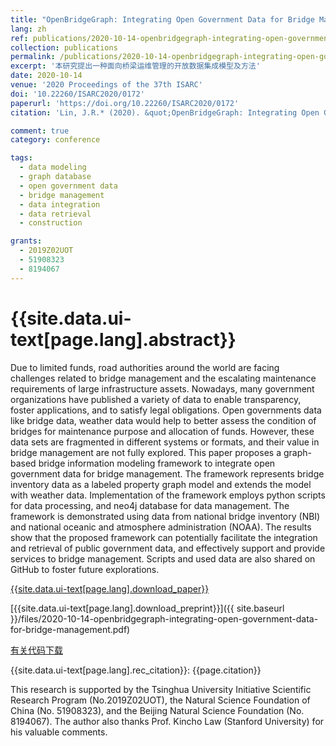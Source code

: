 ```yaml
---
title: "OpenBridgeGraph: Integrating Open Government Data for Bridge Management"
lang: zh
ref: publications/2020-10-14-openbridgegraph-integrating-open-government-data-for-bridge-management
collection: publications
permalink: /publications/2020-10-14-openbridgegraph-integrating-open-government-data-for-bridge-management
excerpt: '本研究提出一种面向桥梁运维管理的开放数据集成模型及方法'
date: 2020-10-14
venue: '2020 Proceedings of the 37th ISARC'
doi: '10.22260/ISARC2020/0172'
paperurl: 'https://doi.org/10.22260/ISARC2020/0172'
citation: 'Lin, J.R.* (2020). &quot;OpenBridgeGraph: Integrating Open Government Data for Bridge Management&quot; <i>2020 Proceedings of the 37th ISARC</i>. 1255-1262. Kitakyshu, Japan. doi: 10.22260/ISARC2020/0172'

comment: true
category: conference

tags: 
  - data modeling
  - graph database
  - open government data
  - bridge management
  - data integration
  - data retrieval
  - construction

grants:
  - 2019Z02UOT
  - 51908323
  - 8194067
---
```



{{site.data.ui-text[page.lang].abstract}}
====

Due to limited funds, road authorities around the world are facing challenges related to bridge management and the escalating maintenance requirements of large infrastructure assets. Nowadays, many government organizations have published a variety of data to enable transparency, foster applications, and to satisfy legal obligations. Open governments data like bridge data, weather data would help to better assess the condition of bridges for maintenance purpose and allocation of funds. However, these data sets are fragmented in different systems or formats, and their value in bridge management are not fully explored. This paper proposes a graph-based bridge information modeling framework to integrate open government data for bridge management. The framework represents bridge inventory data as a labeled property graph model and extends the model with weather data. Implementation of the framework employs python scripts for data processing, and neo4j database for data management. The framework is demonstrated using data from national bridge inventory (NBI) and national oceanic and atmosphere administration (NOAA). The results show that the proposed framework can potentially facilitate the integration and retrieval of public government data, and effectively support and provide services to bridge management. Scripts and used data are also shared on GitHub to foster future explorations.

[{{site.data.ui-text[page.lang].download_paper}}](https://doi.org/10.22260/ISARC2020/0172)

[{{site.data.ui-text[page.lang].download_preprint}}]({{ site.baseurl }}/files/2020-10-14-openbridgegraph-integrating-open-government-data-for-bridge-management.pdf)

[有关代码下载](https://github.com/smartaec/OpenBridgeGraph)

{{site.data.ui-text[page.lang].rec_citation}}: {{page.citation}}

This research is supported by the Tsinghua University Initiative Scientific Research Program (No.2019Z02UOT), the Natural Science Foundation of China (No. 51908323), and the Beijing Natural Science Foundation (No. 8194067). The author also thanks Prof. Kincho Law (Stanford University) for his valuable comments.
